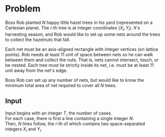 # Problem

Boss Rob planted $N$ happy little hazel trees in his yard (represented on a Cartesian plane). The $i$-th tree is at integer coordinates $(X_i,Y_i)$. It's harvesting season, and Rob would like to set up some nets around the trees to collect the hazelnuts that fall.

Each net must be an axis-aligned rectangle with integer vertices (on lattice points). Rob needs at least $11$ unit of space between nets so he can walk between them and collect the nuts. That is, nets cannot intersect, touch, or be nested. Each tree must lie strictly inside its net, i.e. must be at least $11$ unit away from the net's edge.

Boss Rob can set up any number of nets, but would like to know the minimum total area of net required to cover all $N$ trees.

## Input

Input begins with an integer $T$, the number of cases.  
For each case, there is first a line containing a single integer $N$.  
Then, $N$ lines follow, the $i$-th of which contains two space-separated integers $X_i$​ and $Y_i$​.
